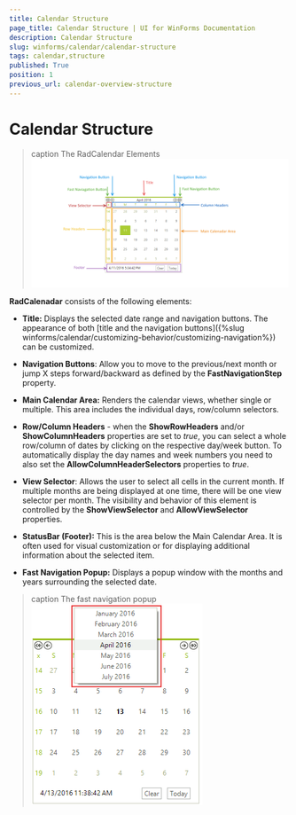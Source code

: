 ```yaml
---
title: Calendar Structure
page_title: Calendar Structure | UI for WinForms Documentation
description: Calendar Structure
slug: winforms/calendar/calendar-structure
tags: calendar,structure
published: True
position: 1
previous_url: calendar-overview-structure
---
```


# Calendar Structure

>caption The RadCalendar Elements
![calendar-calendar-structure 001](images/calendar-calendar-structure001.png)

__RadCalenadar__ consists of the following elements:

* __Title:__ Displays the selected date range and navigation buttons. The appearance of both [title and the navigation buttons]({%slug winforms/calendar/customizing-behavior/customizing-navigation%}) can be customized. 

* __Navigation Buttons__: Allow you to move to the previous/next month or jump X steps forward/backward as defined by the __FastNavigationStep__ property. 

* __Main Calendar Area:__ Renders the calendar views, whether single or multiple. This area includes the individual days, row/column selectors. 

* __Row/Column Headers__ - when the __ShowRowHeaders__ and/or __ShowColumnHeaders__ properties are set to *true*, you can select a whole row/column of dates by clicking on the respective day/week button. To automatically display the day names and week numbers you need to also set the __AllowColumnHeaderSelectors__ properties to *true*.
 
* __View Selector__: Allows the user to select all cells in the current month. If multiple months are being displayed at one time, there will be one view selector per month. The visibility and behavior of this element is controlled by the __ShowViewSelector__ and __AllowViewSelector__ properties.

* __StatusBar (Footer):__ This is the area below the Main Calendar Area. It is often used for visual customization or for displaying additional information about the selected item. 

* __Fast Navigation Popup:__ Displays a popup window with the months and years surrounding the selected date.

>caption The fast navigation popup
![calendar-calendar-structure 002](images/calendar-calendar-structure002.png)


